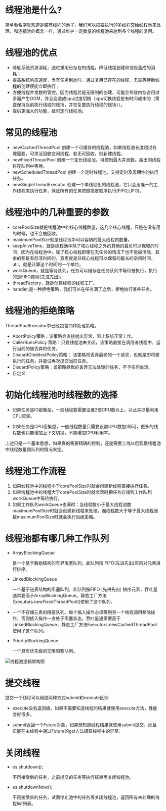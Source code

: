 # 线程池是什么?

简单看名字就知道是装有线程的池子，我们可以把要执行的多线程交给线程池来处理，和连接池的概念一样，通过维护一定数量的线程池来达到多个线程的复用。

# 线程池的优点

* 降低系统资源消耗，通过重用已存在的线程，降低线程创建和销毁造成的消耗；
* 提高系统响应速度，当有任务到达时，通过复用已存在的线程，无需等待新线程的创建便能立即执行；
* 方便线程并发数的管控。因为线程若是无限制的创建，可能会导致内存占用过多而产生OOM，并且会造成cpu过度切换（cpu切换线程是有时间成本的（需要保持当前执行线程的现场，并恢复要执行线程的现场））。
* 提供更强大的功能，延时定时线程池。

# 常见的线程池

* newCachedThreadPool 创建一个可缓存的线程池，如果线程池长度超过处理需要，可灵活回收空闲线程，若无可回收，则新建线程。
* newFixedThreadPool 创建一个定长线程池，可控制最大并发数，超出的线程将在队列中等待。
* newScheduledThreadPool 创建一个定时线程池，支持定时及周期性的执行任务。
* newSingleThreadExecutor 创建一个单线程化的线程池，它只会用唯一的工作线程来执行任务，保证所有的任务按照指定顺序执行(FIFO,LIFO)。

# 线程池中的几种重要的参数

* corePoolSize就是线程池中的核心线程数量，这几个核心线程，只是在没有用的时候，也不会被回收。
* maximumPoolSize就是线程池中可以容纳的最大线程的数量。
* keepAliveTime，就是线程池中除了核心线程之外的其他的最长可以保留的时间，因为在线程池中，除了核心线程即使在无任务的情况下也不能被清除，其余的都是有存活时间的，意思就是非核心线程可以保留的最长的空闲时间，util，就是计算这个时间的一个单位。
* workQueue，就是等待队列，任务可以储存在任务队列中等待被执行，执行的是FIFO原则(先进先出)。
* threadFactory，就是创建线程的线程工厂。
* handler,是一种拒绝策略，我们可以在任务满了之后，拒绝执行某些任务。

# 线程池的拒绝策略

ThreadPoolExecutor中已经包含四种处理策略。

* AbortPolicy策略：该策略会直接抛出异常，阻止系统正常工作。
* CallerRunsPolicy 策略：只要线程池未关闭，该策略直接在调用者线程中，运行当前的被丢弃的任务。
* DiscardOleddestPolicy策略： 该策略将丢弃最老的一个请求，也就是即将被执行的任务，并尝试再次提交当前任务。
* DiscardPolicy策略：该策略默默的丢弃无法处理的任务，不予任何处理。
* 自定义

# 初始化线程池时线程数的选择

* 如果任务是IO密集型，一般线程数需要设置2倍CPU数以上，以此来尽量利用CPU资源。

* 如果任务是CPU密集型，一般线程数量只需要设置CPU数加1即可，更多的线程数也只能增加上下文切换，不能增加CPU利用率。

上述只是一个基本思想，如果真的需要精确的控制，还是需要上线以后观察线程池中线程数量跟队列的情况来定。

# 线程池工作流程

1. 如果线程池中的线程小于corePoolSize时就会创建新线程直接执行任务。
2. 如果线程池中的线程大于corePoolSize时就会暂时把任务存储到工作队列workQueue中等待执行。
3. 如果工作队列workQueue也满时：当线程数小于最大线程池数maximumPoolSize时就会创建新线程来处理，而线程数大于等于最大线程池数maximumPoolSize时就会执行拒绝策略。

# 线程池都有哪几种工作队列

* ArrayBlockingQueue

  是一个基于数组结构的有界阻塞队列，此队列按 FIFO(先进先出)原则对元素进行排序。

* LinkedBlockingQueue

  一个基于链表结构的阻塞队列，此队列按FIFO (先进先出) 排序元素，吞吐量通常要高于ArrayBlockingQueue。静态工厂方法Executors.newFixedThreadPool()使用了这个队列。

* 一个不存储元素的阻塞队列。每个插入操作必须等到另一个线程调用移除操作，否则插入操作一直处于阻塞状态，吞吐量通常要高于LinkedBlockingQueue，静态工厂方法Executors.newCachedThreadPool使用了这个队列。

* PriorityBlockingQueue

  一个具有优先级的无限阻塞队列。

<img src="/Users/orangeli/litao/FindWork/interview_internal_reference/技术知识/20.并发篇/线程池逻辑架构.jpeg" alt="线程池逻辑架构图" style="zoom:100%;" />

# 提交线程

提交一个线程可以用这两种方式submit和execute区别

* execute没有返回值，如果不需要知道线程的结果就使用execute方法，性能会好很多。

* submit返回一个Future对象，如果想知道线程结果就使用submit提交，而且它能在主线程中通过Future的get方法捕获线程中的异常。

# 关闭线程

* es.shutdown();

  不再接受新的任务，之前提交的任务等执行结束再关闭线程池。

* es.shutdownNow();

  不再接受新的任务，试图停止池中的任务再关闭线程池，返回所有未处理的线程list列表。